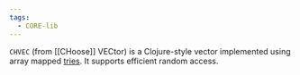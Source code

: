 ```yaml
---
tags:
  - CORE-lib
---
```


`CHVEC` (from [[CHoose]] VECtor) is a Clojure-style vector implemented using array mapped [tries](https://en.wikipedia.org/wiki/Trie). It supports efficient random access.
